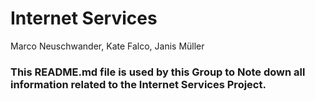 # Internet Services
Marco Neuschwander, Kate Falco, Janis Müller
### This README.md file is used by this Group to Note down all information related to the Internet Services Project.

